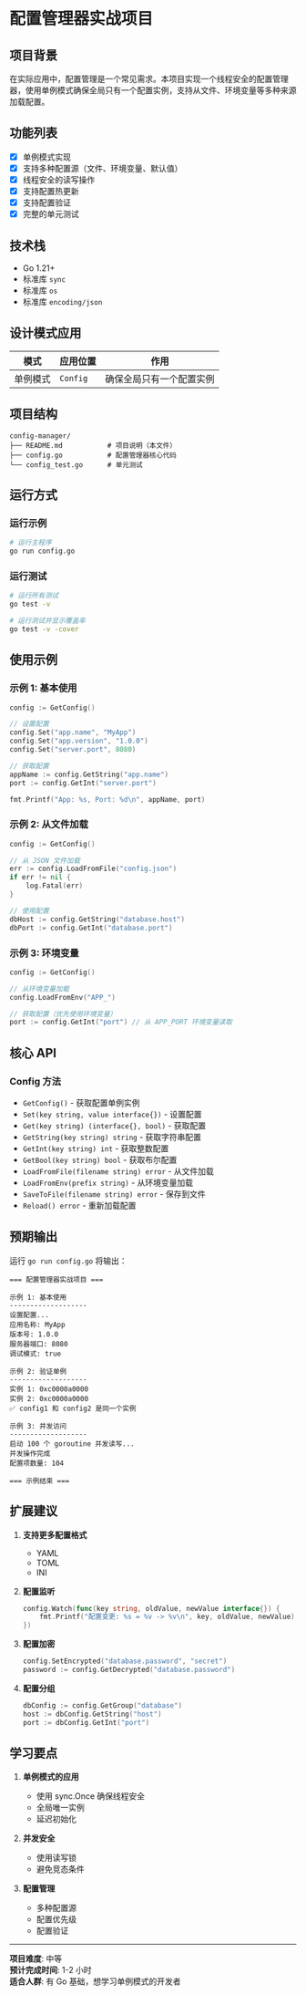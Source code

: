 # 配置管理器实战项目

## 项目背景

在实际应用中，配置管理是一个常见需求。本项目实现一个线程安全的配置管理器，使用单例模式确保全局只有一个配置实例，支持从文件、环境变量等多种来源加载配置。

## 功能列表

- [x] 单例模式实现
- [x] 支持多种配置源（文件、环境变量、默认值）
- [x] 线程安全的读写操作
- [x] 支持配置热更新
- [x] 支持配置验证
- [x] 完整的单元测试

## 技术栈

- Go 1.21+
- 标准库 `sync`
- 标准库 `os`
- 标准库 `encoding/json`

## 设计模式应用

| 模式 | 应用位置 | 作用 |
|------|----------|------|
| 单例模式 | `Config` | 确保全局只有一个配置实例 |

## 项目结构

```
config-manager/
├── README.md           # 项目说明（本文件）
├── config.go           # 配置管理器核心代码
└── config_test.go      # 单元测试
```

## 运行方式

### 运行示例

```bash
# 运行主程序
go run config.go
```

### 运行测试

```bash
# 运行所有测试
go test -v

# 运行测试并显示覆盖率
go test -v -cover
```

## 使用示例

### 示例 1: 基本使用

```go
config := GetConfig()

// 设置配置
config.Set("app.name", "MyApp")
config.Set("app.version", "1.0.0")
config.Set("server.port", 8080)

// 获取配置
appName := config.GetString("app.name")
port := config.GetInt("server.port")

fmt.Printf("App: %s, Port: %d\n", appName, port)
```

### 示例 2: 从文件加载

```go
config := GetConfig()

// 从 JSON 文件加载
err := config.LoadFromFile("config.json")
if err != nil {
    log.Fatal(err)
}

// 使用配置
dbHost := config.GetString("database.host")
dbPort := config.GetInt("database.port")
```

### 示例 3: 环境变量

```go
config := GetConfig()

// 从环境变量加载
config.LoadFromEnv("APP_")

// 获取配置（优先使用环境变量）
port := config.GetInt("port") // 从 APP_PORT 环境变量读取
```

## 核心 API

### Config 方法

- `GetConfig()` - 获取配置单例实例
- `Set(key string, value interface{})` - 设置配置
- `Get(key string) (interface{}, bool)` - 获取配置
- `GetString(key string) string` - 获取字符串配置
- `GetInt(key string) int` - 获取整数配置
- `GetBool(key string) bool` - 获取布尔配置
- `LoadFromFile(filename string) error` - 从文件加载
- `LoadFromEnv(prefix string)` - 从环境变量加载
- `SaveToFile(filename string) error` - 保存到文件
- `Reload() error` - 重新加载配置

## 预期输出

运行 `go run config.go` 将输出：

```
=== 配置管理器实战项目 ===

示例 1: 基本使用
-------------------
设置配置...
应用名称: MyApp
版本号: 1.0.0
服务器端口: 8080
调试模式: true

示例 2: 验证单例
-------------------
实例 1: 0xc0000a0000
实例 2: 0xc0000a0000
✅ config1 和 config2 是同一个实例

示例 3: 并发访问
-------------------
启动 100 个 goroutine 并发读写...
并发操作完成
配置项数量: 104

=== 示例结束 ===
```

## 扩展建议

1. **支持更多配置格式**
   - YAML
   - TOML
   - INI

2. **配置监听**
   ```go
   config.Watch(func(key string, oldValue, newValue interface{}) {
       fmt.Printf("配置变更: %s = %v -> %v\n", key, oldValue, newValue)
   })
   ```

3. **配置加密**
   ```go
   config.SetEncrypted("database.password", "secret")
   password := config.GetDecrypted("database.password")
   ```

4. **配置分组**
   ```go
   dbConfig := config.GetGroup("database")
   host := dbConfig.GetString("host")
   port := dbConfig.GetInt("port")
   ```

## 学习要点

1. **单例模式的应用**
   - 使用 sync.Once 确保线程安全
   - 全局唯一实例
   - 延迟初始化

2. **并发安全**
   - 使用读写锁
   - 避免竞态条件

3. **配置管理**
   - 多种配置源
   - 配置优先级
   - 配置验证

---

**项目难度**: 中等  
**预计完成时间**: 1-2 小时  
**适合人群**: 有 Go 基础，想学习单例模式的开发者
